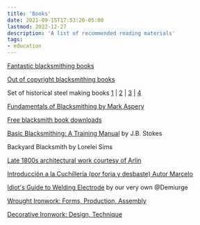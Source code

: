```yaml
---
title: 'Books'
date: 2021-09-15T17:53:20-05:00
lastmod: 2022-12-27
description: 'A list of recommended reading materials'
tags:
- education
---
```


[Fantastic blacksmithing books](https://bluemoonpress.org/index.php/?SID=rjmcmdmu04jvtjqncl7l14aqo2)

[Out of copyright blacksmithing books](https://www.reddit.com/r/Blacksmith/comments/38uxe7/free_google_play_blacksmith_books/)

Set of historical steel making books [1](http://archive.org/search.php?query=creator%3A%22Overman%2C%20Frederick%2C%201803-1852%22) | [2](https://books.google.com/books?vid=086KoyDi4UgMie-bccG&id=RfgJAAAAIAAJ&hl=en) | [3](https://books.google.com/books?vid=086KoyDi4UgMie-bccG&id=RfgJAAAAIAAJ&hl=en) | [4](https://books.google.com/books?id=EQsKAAAAIAAJ)

[Fundamentals of Blacksmithing by Mark Aspery](http://www.markaspery.com/School_of_Blacksmithing/Book_1.html)

[Free blacksmith book downloads](http://www.bamsite.org/books/books.html)

[Basic Blacksmithing: A Training Manual](http://www.fao.org/3/ah637e/AH637E00.htm) by J.B. Stokes

Backyard Blacksmith by Lorelei Sims

[Late 1800s architectural work courtesy of Arlin](https://cdn.discordapp.com/attachments/292897034606870530/455924242521915404/architecturalwro00kentuoft.pdf)

[Introducción a la Cuchillería (por forja y desbaste) Autor Marcelo](https://drive.google.com/file/d/1SJH65p0jgq0FBAO0mYDb17YI4Xzbw_QJ/view?usp=sharing)

[Idiot's Guide to Welding Electrode](/docs/Idiots_Guide_to_Welding_Electrode_V2.pdf) by our very own @Demiurge

[Wrought Ironwork: Forms, Production, Assembly](https://www.goodreads.com/book/show/15096198-wrought-ironwork?from_search=true&from_srp=true&qid=j8k0E8sN6q&rank=2)

[Decorative Ironwork: Design, Technique](https://www.goodreads.com/book/show/14749917-decorative-ironwork?from_search=true&from_srp=true&qid=j8k0E8sN6q&rank=1)
